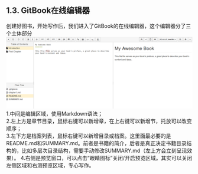 ## **1.3. GitBook在线编辑器**
创建好图书，开始写作后，我们进入了GitBook的在线编辑器，这个编辑器分了三个主体部分  
![Editor](1-8.png)  
1.中间是编辑区域，使用Markdown语法；  
2.左上方是章节目录，鼠标右键可以新增章，在上右键可以新增节，托放可以改变顺序；  
3.左下方是档案列表，鼠标右键可以新增目录或档案。这里面最必要的是README.md和SUMMARY.md。前者是书籍的简介，后者是真正决定书籍目录结构的，比如多层次目录结构，需要手动修改SUMMARY.md（左上方会立刻呈现效果）。
4.右侧是预览窗口，可以点击“眼睛图标”关闭/开启预览区域。其实可以关闭左侧区域和右测预览区域，专心写作。

